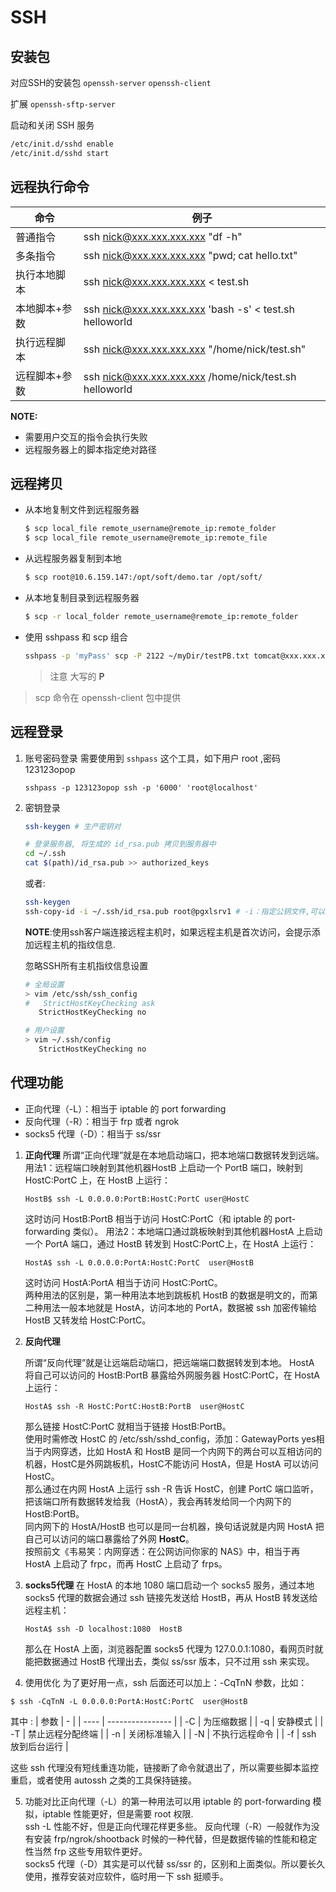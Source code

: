 # SSH

## 安装包

对应SSH的安装包 `openssh-server` `openssh-client`

扩展 `openssh-sftp-server`

启动和关闭 SSH 服务
```bash
/etc/init.d/sshd enable
/etc/init.d/sshd start
```

## 远程执行命令

| 命令          | 例子                                                    |
| ------------- | ------------------------------------------------------- |
| 普通指令      | ssh nick@xxx.xxx.xxx.xxx "df -h"                        |
| 多条指令      | ssh nick@xxx.xxx.xxx.xxx "pwd; cat hello.txt"           |
| 执行本地脚本  | ssh nick@xxx.xxx.xxx.xxx < test.sh                      |
| 本地脚本+参数 | ssh nick@xxx.xxx.xxx.xxx 'bash -s' < test.sh helloworld |
| 执行远程脚本  | ssh nick@xxx.xxx.xxx.xxx "/home/nick/test.sh"           |
| 远程脚本+参数 | ssh nick@xxx.xxx.xxx.xxx /home/nick/test.sh helloworld  |

**NOTE:**
- 需要用户交互的指令会执行失败
- 远程服务器上的脚本指定绝对路径

## 远程拷贝

- 从本地复制文件到远程服务器
  ```bash
  $ scp local_file remote_username@remote_ip:remote_folder
  $ scp local_file remote_username@remote_ip:remote_file
  ```

- 从远程服务器复制到本地
  ```bash
  $ scp root@10.6.159.147:/opt/soft/demo.tar /opt/soft/
  ```

- 从本地复制目录到远程服务器
  ```bash
  $ scp -r local_folder remote_username@remote_ip:remote_folder
  ```

- 使用 sshpass 和 scp 组合
  ```bash
  sshpass -p 'myPass' scp -P 2122 ~/myDir/testPB.txt tomcat@xxx.xxx.xx.xxx:/chroot/tomcat/testPB
  ```
  > 注意 大写的 **P**

> scp 命令在 openssh-client 包中提供

## 远程登录

1. 账号密码登录
   需要使用到 `sshpass` 这个工具，如下用户 root ,密码 123123opop
   ```
   sshpass -p 123123opop ssh -p '6000' 'root@localhost'
   ```

2. 密钥登录
   ```bash
   ssh-keygen # 生产密钥对

   # 登录服务器, 将生成的 id_rsa.pub 拷贝到服务器中
   cd ~/.ssh
   cat $(path)/id_rsa.pub >> authorized_keys
   ```
   
   或者:
   ```bash
   ssh-keygen
   ssh-copy-id -i ~/.ssh/id_rsa.pub root@pgxlsrv1 # -i：指定公钥文件,可以不指定,使用默认的密钥对
   ```
   **NOTE**:使用ssh客户端连接远程主机时，如果远程主机是首次访问，会提示添加远程主机的指纹信息.

   忽略SSH所有主机指纹信息设置
   ```bash
   # 全局设置
   > vim /etc/ssh/ssh_config
   #   StrictHostKeyChecking ask
      StrictHostKeyChecking no
   ```
   
   ```bash
   # 用户设置
   > vim ~/.ssh/config
      StrictHostKeyChecking no
   ```

## 代理功能

- 正向代理（-L）：相当于 iptable 的 port forwarding
- 反向代理（-R）：相当于 frp 或者 ngrok
- socks5 代理（-D）：相当于 ss/ssr

1. **正向代理**
   所谓“正向代理”就是在本地启动端口，把本地端口数据转发到远端。\
   用法1：远程端口映射到其他机器HostB 上启动一个 PortB 端口，映射到 HostC:PortC 上，在 HostB 上运行：
   ```
   HostB$ ssh -L 0.0.0.0:PortB:HostC:PortC user@HostC
   ```
   这时访问 HostB:PortB 相当于访问 HostC:PortC（和 iptable 的 port-forwarding 类似）。
   用法2：本地端口通过跳板映射到其他机器HostA 上启动一个 PortA 端口，通过 HostB 转发到 HostC:PortC上，在 HostA 上运行：
   ```
   HostA$ ssh -L 0.0.0.0:PortA:HostC:PortC  user@HostB
   ```
   这时访问 HostA:PortA 相当于访问 HostC:PortC。\
   两种用法的区别是，第一种用法本地到跳板机 HostB 的数据是明文的，而第二种用法一般本地就是 HostA，访问本地的 PortA，数据被 ssh 加密传输给 HostB 又转发给 HostC:PortC。

2. **反向代理**

   所谓“反向代理”就是让远端启动端口，把远端端口数据转发到本地。
   HostA 将自己可以访问的 HostB:PortB 暴露给外网服务器 HostC:PortC，在 HostA 上运行：
   ```
   HostA$ ssh -R HostC:PortC:HostB:PortB  user@HostC
   ```
   那么链接 HostC:PortC 就相当于链接 HostB:PortB。\
   使用时需修改 HostC 的 /etc/ssh/sshd_config，添加：GatewayPorts yes相当于内网穿透，比如 HostA 和 HostB 是同一个内网下的两台可以互相访问的机器，HostC是外网跳板机，HostC不能访问 HostA，但是 HostA 可以访问 HostC。\
   那么通过在内网 HostA 上运行 ssh -R 告诉 HostC，创建 PortC 端口监听，把该端口所有数据转发给我（HostA），我会再转发给同一个内网下的 HostB:PortB。\
   同内网下的 HostA/HostB 也可以是同一台机器，换句话说就是内网 HostA 把自己可以访问的端口暴露给了外网 **HostC**。\
   按照前文《韦易笑：内网穿透：在公网访问你家的 NAS》中，相当于再 HostA 上启动了 frpc，而再 HostC 上启动了 frps。
3. **socks5代理**
   在 HostA 的本地 1080 端口启动一个 socks5 服务，通过本地 socks5 代理的数据会通过 ssh 链接先发送给 HostB，再从 HostB 转发送给远程主机：
   ```
   HostA$ ssh -D localhost:1080  HostB
   ```
   那么在 HostA 上面，浏览器配置 socks5 代理为 127.0.0.1:1080，看网页时就能把数据通过 HostB 代理出去，类似 ss/ssr 版本，只不过用 ssh 来实现。

4.  使用优化
   为了更好用一点，ssh 后面还可以加上：-CqTnN 参数，比如：
   ```
   $ ssh -CqTnN -L 0.0.0.0:PortA:HostC:PortC  user@HostB
   ```
   其中 :
   | 参数 | -                |
   | ---- | ---------------- |
   | -C   | 为压缩数据       |
   | -q   | 安静模式         |
   | -T   | 禁止远程分配终端 |
   | -n   | 关闭标准输入     |
   | -N   | 不执行远程命令   |
   | -f   | ssh 放到后台运行 |

   这些 ssh 代理没有短线重连功能，链接断了命令就退出了，所以需要些脚本监控重启，或者使用 autossh 之类的工具保持链接。
    
5. 功能对比正向代理（-L）的第一种用法可以用 iptable 的 port-forwarding 模拟，iptable 性能更好，但是需要 root 权限.\
   ssh -L 性能不好，但是正向代理花样更多些。
   反向代理（-R）一般就作为没有安装 frp/ngrok/shootback 时候的一种代替，但是数据传输的性能和稳定性当然 frp 这些专用软件更好。\
   socks5 代理（-D）其实是可以代替 ss/ssr 的，区别和上面类似。所以要长久使用，推荐安装对应软件，临时用一下 ssh 挺顺手。
